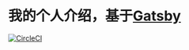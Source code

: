 # 我的个人介绍，基于[Gatsby](https://portfolio-cara.netlify.com/)

[![CircleCI](https://circleci.com/gh/JennerChen/zq-zone/tree/master.svg?style=svg)](https://circleci.com/gh/JennerChen/zq-zone/tree/master)
